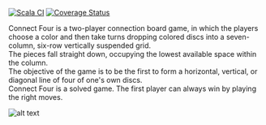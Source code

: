 [![Scala CI](https://github.com/sehirsig/connectFour/actions/workflows/scala.yml/badge.svg?branch=SA-08_MongoDB&kill_cache=1)](https://github.com/sehirsig/connectFour/actions/workflows/scala.yml)
[![Coverage Status](https://coveralls.io/repos/github/sehirsig/connectFour/badge.svg?branch=SA-08_MongoDB)](https://coveralls.io/github/sehirsig/connectFour?branch=SA-08_MongoDB)


Connect Four is a two-player connection board game, in which the players choose a color and then take turns dropping colored discs into a seven-column, six-row vertically suspended grid. \
The pieces fall straight down, occupying the lowest available space within the column. \
The objective of the game is to be the first to form a horizontal, vertical, or diagonal line of four of one's own discs. \
Connect Four is a solved game. The first player can always win by playing the right moves. 

![alt text](https://github.com/sehirsig/connectFour/blob/master/GuiImage.png)
 
